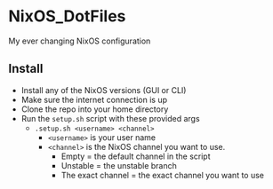 # NixOS_DotFiles
My ever changing NixOS configuration


## Install

* Install any of the NixOS versions (GUI or CLI)
* Make sure the internet connection is up
* Clone the repo into your home directory
* Run the `setup.sh` script with these provided args
  * `.setup.sh <username> <channel>`
    * `<username>` is your user name
    * `<channel>` is the NixOS channel you want to use. 
      * Empty = the default channel in the script
      * Unstable = the unstable branch
      * The exact channel = the exact channel you want to use
